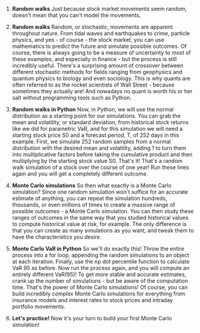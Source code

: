 1. **Random walks**
Just because stock market movements seem random, doesn't mean that you can't model the movements.

2. **Random walks**
Random, or stochastic, movements are apparent throughout nature. From tidal waves and earthquakes to crime, particle physics, and yes - of course - the stock market, you can use mathematics to predict the future and simulate possible outcomes. Of course, there is always going to be a measure of uncertainty to most of these examples, and especially in finance - but the process is still incredibly useful. There's a surprising amount of crossover between different stochastic methods for fields ranging from geophysics and quantum physics to biology and even sociology. This is why quants are often referred to as the rocket scientists of Wall Street - because sometimes they actually are! And nowadays no quant is worth his or her salt without programming tools such as Python.

3. **Random walks in Python**
Now, in Python, we will use the normal distribution as a starting point for our simulations. You can grab the mean and volatility, or standard deviation, from historical stock returns like we did for parametric VaR, and for this simulation we will need a starting stock price S0 and a forecast period, T, of 252 days in this example. First, we simulate 252 random samples from a normal distribution with the desired mean and volatility, adding 1 to turn them into multiplicative factors before taking the cumulative product and then multiplying by the starting stock value S0. That's it! That's a random walk simulation of a stock over the course of one year! Run these lines again and you will get a completely different outcome.

4. **Monte Carlo simulations**
So then what exactly is a Monte Carlo simulation? Since one random simulation won't suffice for an accurate estimate of anything, you can repeat the simulation hundreds, thousands, or even millions of times to create a massive range of possible outcomes - a Monte Carlo simulation. You can then study these ranges of outcomes in the same way that you studied historical values to compute historical value at risk, for example. The only difference is that you can create as many simulations as you want, and tweak them to have the characteristics you desire.

5. **Monte Carlo VaR in Python**
So we'll do exactly this! Throw the entire process into a for loop, appending the random simulations to an object at each iteration. Finally, use the np dot percentile function to calculate VaR 95 as before. Now run the process again, and you will compute an entirely different VaR(95)! To get more stable and accurate estimates, crank up the number of simulations - but be aware of the computation time. That's the power of Monte Carlo simulations! Of course, you can build incredibly complex Monte Carlo simulations for everything from insurance models and interest rates to stock prices and intraday portfolio movements.

6. **Let's practice!**
Now it's your turn to build your first Monte Carlo simulation!